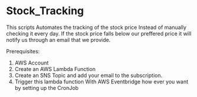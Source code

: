 # Stock_Tracking

This scripts Automates the tracking of the stock price Instead of manually checking it every day. If the stock price falls below our preffered price it will notify us through an email that we provide.

Prerequisites:
1) AWS Account
2) Create an AWS Lambda Function
3) Create an SNS Topic and add your email to the subscription.
4) Trigger this lambda function With AWS Eventbridge how ever you want by setting up the CronJob
   
